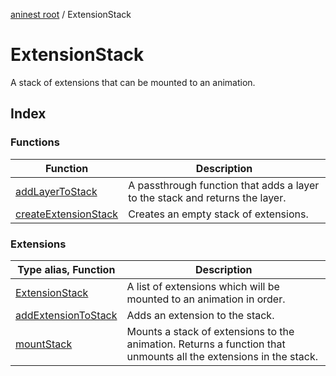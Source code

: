 [aninest root](../index.md) / ExtensionStack

# ExtensionStack

A stack of extensions that can be mounted to an animation.

## Index

### Functions

| Function | Description |
| ------ | ------ |
| [addLayerToStack](functions/addLayerToStack.md) | A passthrough function that adds a layer to the stack and returns the layer. |
| [createExtensionStack](functions/createExtensionStack.md) | Creates an empty stack of extensions. |

### Extensions

| Type alias, Function | Description |
| ------ | ------ |
| [ExtensionStack](type-aliases/ExtensionStack.md) | A list of extensions which will be mounted to an animation in order. |
| [addExtensionToStack](functions/addExtensionToStack.md) | Adds an extension to the stack. |
| [mountStack](functions/mountStack.md) | Mounts a stack of extensions to the animation. Returns a function that unmounts all the extensions in the stack. |
